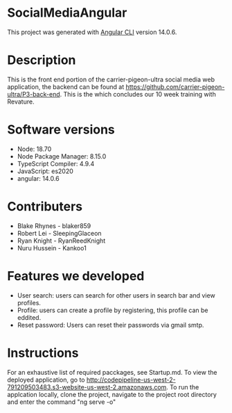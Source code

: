 # SocialMediaAngular

This project was generated with [Angular CLI](https://github.com/angular/angular-cli) version 14.0.6.

# Description

This is the front end portion of the carrier-pigeon-ultra social media web application, the backend can be found at https://github.com/carrier-pigeon-ultra/P3-back-end. This is the which concludes our 10 week training with Revature.

# Software versions
<ul>
  <li>Node: 18.70</li>
  <li>Node Package Manager: 8.15.0</li>
  <li>TypeScript Compiler: 4.9.4</li>
  <li>JavaScript: es2020</li>
  <li>angular: 14.0.6</li>
</ul>

# Contributers
<ul>
  <li>Blake Rhynes - blaker859</li>
  <li>Robert Lei - SleepingGlaceon</li>
  <li>Ryan Knight - RyanReedKnight</li>
  <li>Nuru Hussein - Kankoo1</li>
</ul>

# Features we developed
<ul>
  <li>User search: users can search for other users in search bar and view profiles.</li>
  <li>Profile: users can create a profile by registering, this profile can be eddited.</li>
  <li>Reset password: Users can reset their passwords via gmail smtp.</li>
 </ul>

# Instructions
For an exhaustive list of required pacckages, see Startup.md.
To view the deployed application, go to http://codepipeline-us-west-2-791209503483.s3-website-us-west-2.amazonaws.com.
To run the applcation locally, clone the project, navigate to the project root directory and enter the command "ng serve -o"


